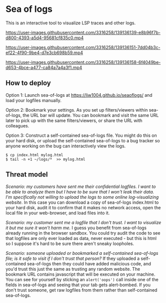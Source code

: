 # Sea of logs
This is an interactive tool to visualize LSP traces and other logs.

https://user-images.githubusercontent.com/3316258/139136139-e8b96f7b-d800-4393-a5d4-95681cf835c0.mp4

https://user-images.githubusercontent.com/3316258/139136151-7dd04b3c-ef22-4f90-9be4-d7e3cb698b59.mp4

https://user-images.githubusercontent.com/3316258/139136158-6f4049be-d653-4bce-a477-ca84a7a4a3f1.mp4

## How to deploy

Option 1: Launch sea-of-logs at https://ljw1004.github.io/seaoflogs/ and load your logfiles manually.

Option 2: Bookmark your settings. As you set up filters/viewers within sea-of-logs, the URL bar will update. You can bookmark and visit the same URL later to pick up with the same filters/viewers, or share the URL with colleagues.

Option 3: Construct a self-contained sea-of-logs file. You might do this on your hard disk, or upload the self-contained sea-of-logs to a bug tracker so anyone working on the bug can interactively view the logs.
```
$ cp index.html mylog.html
$ tail -n +1 ~/logs/*  >> mylog.html
```

## Threat model

*Scenario: my customers have sent me their confidential logfiles. I want to be able to analyze them but I have to be sure that I won't leak their data. I'm specifically not willing to upload the logs to some online log-visualizing website.* In this case you can download a copy of sea-of-logs index.html to your hard disk, audit it to confirm that it makes no network access, open the local file in your web-browser, and load files into it.

*Scenario: my customer sent me a logfile that I don't trust. I want to visualize it but me sure it won't harm me.* I guess you benefit from sea-of-logs already running in the browser sandbox. You could try audit the code to see that logfiles are only ever loaded as data, never executed - but this is html so I suppose it's hard to be sure there aren't sneaky loopholes.

*Scenario: someone uploaded or bookmarked a self-contained sea-of-logs file; is it safe to visit if I don't trust that person?* If they uploaded a self-contained sea-of-logs then they could have added malicious code, and you'd trust this just the same as trusting any random website. The bookmark URL contains javascript that will be executed on your machine. You can see for yourself by sticking an `alert('oops')` call inside one of the fields in sea-of-logs and seeing that your tab gets alert-bombed. If you don't trust someone, get raw logfiles from them rather than self-contained sea-of-logs.
